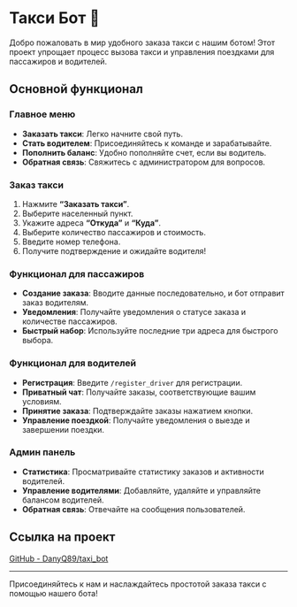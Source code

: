 # Такси Бот 🚖

Добро пожаловать в мир удобного заказа такси с нашим ботом! Этот проект упрощает процесс вызова такси и управления поездками для пассажиров и водителей.

## Основной функционал

### Главное меню
- **Заказать такси**: Легко начните свой путь.
- **Стать водителем**: Присоединяйтесь к команде и зарабатывайте.
- **Пополнить баланс**: Удобно пополняйте счет, если вы водитель.
- **Обратная связь**: Свяжитесь с администратором для вопросов.

### Заказ такси
1. Нажмите **“Заказать такси”**.
2. Выберите населенный пункт.
3. Укажите адреса **“Откуда”** и **“Куда”**.
4. Выберите количество пассажиров и стоимость.
5. Введите номер телефона.
6. Получите подтверждение и ожидайте водителя!

### Функционал для пассажиров
- **Создание заказа**: Вводите данные последовательно, и бот отправит заказ водителям.
- **Уведомления**: Получайте уведомления о статусе заказа и количестве пассажиров.
- **Быстрый набор**: Используйте последние три адреса для быстрого выбора.

### Функционал для водителей
- **Регистрация**: Введите `/register_driver` для регистрации.
- **Приватный чат**: Получайте заказы, соответствующие вашим условиям.
- **Принятие заказа**: Подтверждайте заказы нажатием кнопки.
- **Управление поездкой**: Получайте уведомления о выезде и завершении поездки.

### Админ панель
- **Статистика**: Просматривайте статистику заказов и активности водителей.
- **Управление водителями**: Добавляйте, удаляйте и управляйте балансом водителей.
- **Обратная связь**: Отвечайте на сообщения пользователей.

## Ссылка на проект
[GitHub - DanyQ89/taxi_bot](https://github.com/DanyQ89/taxi_bot/)

---

Присоединяйтесь к нам и наслаждайтесь простотой заказа такси с помощью нашего бота!
